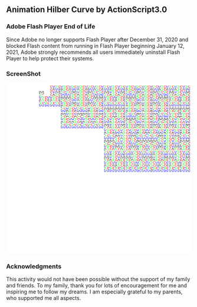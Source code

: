 ## Animation Hilber Curve by ActionScript3.0

### Adobe Flash Player End of Life
Since Adobe no longer supports Flash Player after December 31, 2020 and blocked Flash content from running in Flash Player beginning January 12, 2021, Adobe strongly recommends all users immediately uninstall Flash Player to help protect their systems.  

### ScreenShot 
![ScreenShot](https://github.com/jirotubuyaki/Hilbert/blob/master/screenshot.png)  

### Acknowledgments
This activity would not have been possible without the support of my family and friends. To my family, thank you for lots of encouragement for me and inspiring me to follow my dreams. I am especially grateful to my parents, who supported me all aspects.



